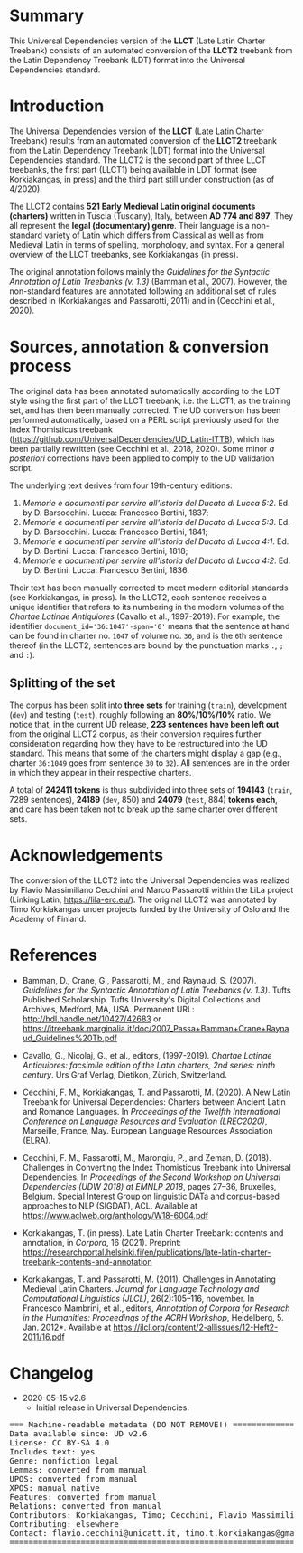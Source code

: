 # Summary

This Universal Dependencies version of the **LLCT** (Late Latin Charter Treebank) consists of an automated conversion of the **LLCT2** treebank from the Latin Dependency Treebank (LDT) format into the Universal Dependencies standard.

# Introduction

The Universal Dependencies version of the **LLCT** (Late Latin Charter Treebank) results from an automated conversion of the **LLCT2** treebank from the Latin Dependency Treebank (LDT) format into the Universal Dependencies standard. The LLCT2 is the second part of three LLCT treebanks, the first part (LLCT1) being available in LDT format (see Korkiakangas, in press) and the third part still under construction (as of 4/2020). 

The LLCT2 contains **521 Early Medieval Latin original documents (charters)** written in Tuscia (Tuscany), Italy, between **AD 774 and 897**. They all represent the **legal (documentary) genre**. Their language is a non-standard variety of Latin which differs from Classical as well as from Medieval Latin in terms of spelling, morphology, and syntax. For a general overview of the LLCT treebanks, see Korkiakangas (in press).

The original annotation follows mainly the *Guidelines for the Syntactic Annotation of Latin Treebanks (v. 1.3)* (Bamman et al., 2007). However, the non-standard features are annotated following an additional set of rules described in (Korkiakangas and Passarotti, 2011) and in (Cecchini et al., 2020).

# Sources, annotation & conversion process

The original data has been annotated automatically according to the LDT style using the first part of the LLCT treebank, i.e. the LLCT1, as the training set, and has then been manually corrected. The UD conversion has been performed automatically, based on a PERL script previously used for the Index Thomisticus treebank (https://github.com/UniversalDependencies/UD_Latin-ITTB), which has been partially rewritten (see Cecchini et al., 2018, 2020). Some minor *a posteriori* corrections have been applied to comply to the UD validation script. 

The underlying text derives from four 19th-century editions: 
1) *Memorie e documenti per servire all'istoria del Ducato di Lucca 5:2*. Ed. by D. Barsocchini. Lucca: Francesco Bertini, 1837; 
2) *Memorie e documenti per servire all'istoria del Ducato di Lucca 5:3*. Ed. by D. Barsocchini. Lucca: Francesco Bertini, 1841; 
3) *Memorie e documenti per servire all'istoria del Ducato di Lucca 4:1*. Ed. by D. Bertini. Lucca: Francesco Bertini, 1818;
4) *Memorie e documenti per servire all'istoria del Ducato di Lucca 4:2*. Ed. by D. Bertini. Lucca: Francesco Bertini, 1836. 

Their text has been manually corrected to meet modern editorial standards (see Korkiakangas, in press). In the LLCT2, each sentence receives a unique identifier that refers to its numbering in the modern volumes of the *Chartae Latinae Antiquiores* (Cavallo et al., 1997-2019). For example, the identifier `document_id='36:1047'-span='6'` means that the sentence at hand can be found in charter no. `1047` of volume no. `36`, and is the `6`th sentence thereof (in the LLCT2, sentences are bound by the punctuation marks `.`, `;` and `:`).

## Splitting of the set

The corpus has been split into **three sets** for training (`train`), development (`dev`) and testing (`test`), roughly following an **80%/10%/10%** ratio. We notice that, in the current UD release, **223 sentences have been left out** from the original LLCT2 corpus, as their conversion requires further consideration regarding how they have to be restructured into the UD standard. This means that some of the charters might display a gap (e.g., charter `36:1049` goes from sentence `30` to `32`). All sentences are in the order in which they appear in their respective charters.

A total of **242411 tokens** is thus subdivided into three sets of **194143** (`train`, 7289 sentences), **24189** (`dev`, 850) and **24079** (`test`, 884) **tokens each**, and care has been taken not to break up the same charter over different sets. 


# Acknowledgements

The conversion of the LLCT2 into the Universal Dependencies was realized by Flavio Massimiliano Cecchini and Marco Passarotti within the LiLa project (Linking Latin, https://lila-erc.eu/). The original LLCT2 was annotated by Timo Korkiakangas under projects funded by the University of Oslo and the Academy of Finland.

# References

* Bamman, D., Crane, G., Passarotti, M., and Raynaud, S.
(2007). *Guidelines for the Syntactic Annotation of Latin
Treebanks (v. 1.3)*. Tufts Published Scholarship. Tufts
University's Digital Collections and Archives, Medford, MA, USA. Permanent URL: http://hdl.handle.net/10427/42683 or https://itreebank.marginalia.it/doc/2007_Passa+Bamman+Crane+Raynaud_Guidelines%20Tb.pdf

* Cavallo, G., Nicolaj, G., et al., editors, (1997-2019). *Chartae Latinae Antiquiores: facsimile edition of the Latin charters, 2nd series: ninth century*. Urs Graf Verlag, Dietikon, Zürich, Switzerland.

* Cecchini, F. M., Korkiakangas, T. and Passarotti, M. (2020). A New Latin Treebank for Universal Dependencies: Charters between Ancient Latin and Romance Languages. In *Proceedings of the Twelfth International Conference on Language Resources and Evaluation (LREC2020)*, Marseille, France, May. European Language Resources Association (ELRA).

* Cecchini, F. M., Passarotti, M., Marongiu, P., and Zeman,
D. (2018). Challenges in Converting the Index Thomisticus Treebank into Universal Dependencies. In *Proceedings of the Second Workshop on Universal Dependencies
(UDW 2018) at EMNLP 2018*, pages 27–36, Bruxelles,
Belgium. Special Interest Group on linguistic DATa and
corpus-based approaches to NLP (SIGDAT), ACL. Available at https://www.aclweb.org/anthology/W18-6004.pdf

* Korkiakangas, T. (in press). Late Latin Charter Treebank: contents and annotation, in *Corpora*, 16 (2021). Preprint: https://researchportal.helsinki.fi/en/publications/late-latin-charter-treebank-contents-and-annotation

* Korkiakangas, T. and Passarotti, M. (2011). Challenges
in Annotating Medieval Latin Charters. *Journal for
Language Technology and Computational Linguistics
(JLCL)*, 26(2):105–116, november. In Francesco Mambrini, et al., editors, *Annotation of Corpora for Research
in the Humanities: Proceedings of the ACRH Workshop*,
Heidelberg, 5. Jan. 2012*. Available at https://jlcl.org/content/2-allissues/12-Heft2-2011/16.pdf



# Changelog

* 2020-05-15 v2.6
  * Initial release in Universal Dependencies.

<pre>
=== Machine-readable metadata (DO NOT REMOVE!) ================================
Data available since: UD v2.6
License: CC BY-SA 4.0
Includes text: yes
Genre: nonfiction legal
Lemmas: converted from manual
UPOS: converted from manual
XPOS: manual native
Features: converted from manual
Relations: converted from manual
Contributors: Korkiakangas, Timo; Cecchini, Flavio Massimiliano; Passarotti, Marco
Contributing: elsewhere
Contact: flavio.cecchini@unicatt.it, timo.t.korkiakangas@gmail.com, marco.passarotti@unicatt.it
===============================================================================
</pre>

